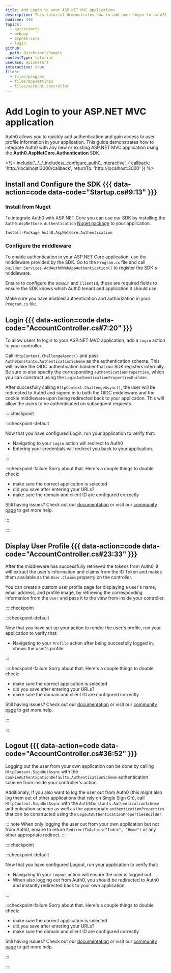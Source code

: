 ```yaml
---
title: Add Login to your ASP.NET MVC application
description: This tutorial demonstrates how to add user login to an ASP.NET Core application.
budicon: 448
topics:
  - quickstarts
  - webapp
  - aspnet-core
  - login
github:
  path: Quickstart/Sample
contentType: tutorial
useCase: quickstart
interactive: true
files:
  - files/program
  - files/appsettings
  - files/account.controller
---
```


# Add Login to your ASP.NET MVC application

Auth0 allows you to quickly add authentication and gain access to user profile information in your application. This guide demonstrates how to integrate Auth0 with any new or existing ASP.NET MVC application using the **Auth0.AspNetCore.Authentication** SDK. 

<%= include('../../_includes/_configure_auth0_interactive', { 
  callback: 'http://localhost:3000/callback',
  returnTo: 'http://localhost:3000'
}) %>

## Install and Configure the SDK {{{ data-action=code data-code="Startup.cs#9:13" }}}

### Install from Nuget

To integrate Auth0 with ASP.NET Core you can use our SDK by installing the `Auth0.AspNetCore.Authentication` [Nuget package](https://www.nuget.org/packages/Auth0.AspNetCore.Authentication/) to your application.

```bash
Install-Package Auth0.AspNetCore.Authentication
```

### Configure the middleware

To enable authentication in your ASP.NET Core application, use the middleware provided by the SDK. Go to the `Program.cs` file and call `builder.Services.AddAuth0WebAppAuthentication()` to register the SDK's middleware.

Ensure to configure the `Domain` and `ClientId`, these are required fields to ensure the SDK knows which Auth0 tenant and application it should use.

Make sure you have enabled authentication and authorization in your `Program.cs` file.
## Login {{{ data-action=code data-code="AccountController.cs#7:20" }}}

To allow users to login to your ASP.NET MVC application, add a `Login` action to your controller.

Call `HttpContext.ChallengeAsync()` and pass `Auth0Constants.AuthenticationScheme` as the authentication scheme. This will invoke the OIDC authentication handler that our SDK registers internally. Be sure to also specify the corresponding `authenticationProperties`, which you can construct using the `LoginAuthenticationPropertiesBuilder`.

After succesfully calling `HttpContext.ChallengeAsync()`, the user will be redirected to Auth0 and signed in to both the OIDC middleware and the cookie middleware upon being redirected back to your application. This will allow the users to be authenticated on subsequent requests.

::::checkpoint

:::checkpoint-default

Now that you have configured Login, run your application to verify that:
* Navigating to your `Login` action will redirect to Auth0
* Entering your credentials will redirect you back to your application.

:::

:::checkpoint-failure
Sorry about that. Here's a couple things to double check:
* make sure the correct application is selected
* did you save after entering your URLs?
* make sure the domain and client ID are configured correctly

Still having issues? Check out our [documentation](https://auth0.com/docs) or visit our [community page](https://community.auth0.com) to get more help.

:::

::::

## Display User Profile {{{ data-action=code data-code="AccountController.cs#23:33" }}}

After the middleware has successfully retrieved the tokens from Auth0, it will extract the user's information and claims from the ID Token and makes them available as the `User.Claims` property on the controller.

You can create a custom user profile page for displaying a user's name, email address, and profile image, by retrieving the corresponding information from the `User` and pass it to the view from inside your controller.

::::checkpoint

:::checkpoint-default

Now that you have set up your action to render the user's profile, run your application to verify that:
* Navigating to your `Profile` action after being succesfully logged in, shows the user's profile.

:::

:::checkpoint-failure
Sorry about that. Here's a couple things to double check:
* make sure the correct application is selected
* did you save after entering your URLs?
* make sure the domain and client ID are configured correctly

Still having issues? Check out our [documentation](https://auth0.com/docs) or visit our [community page](https://community.auth0.com) to get more help.

:::

::::

## Logout {{{ data-action=code data-code="AccountController.cs#36:52" }}}

Logging out the user from your own application can be done by calling `HttpContext.SignOutAsync` with the `CookieAuthenticationDefaults.AuthenticationScheme` authentication scheme from inside your controller's action.

Additionaly, If you also want to log the user out from Auth0 (this *might* also log them out of other applications that rely on Single Sign On), call `HttpContext.SignOutAsync` with the `Auth0Constants.AuthenticationScheme` authentication scheme as well as the appropriate `authenticationProperties` that can be constructed using the `LogoutAuthenticationPropertiesBuilder`.

::: note
When only logging the user out from your own application but not from Auth0, ensure to return `RedirectToAction("Index", "Home")` or any other appropriate redirect.
:::

::::checkpoint

:::checkpoint-default

Now that you have configured Logout, run your application to verify that:
* Navigating to your `Logout` action will ensure the user is logged out.
* When also logging out from Auth0, you should be redirected to Auth0 and instantly redirected back to your own application.

:::

:::checkpoint-failure
Sorry about that. Here's a couple things to double check:
* make sure the correct application is selected
* did you save after entering your URLs?
* make sure the domain and client ID are configured correctly

Still having issues? Check out our [documentation](https://auth0.com/docs) or visit our [community page](https://community.auth0.com) to get more help.

:::

::::
